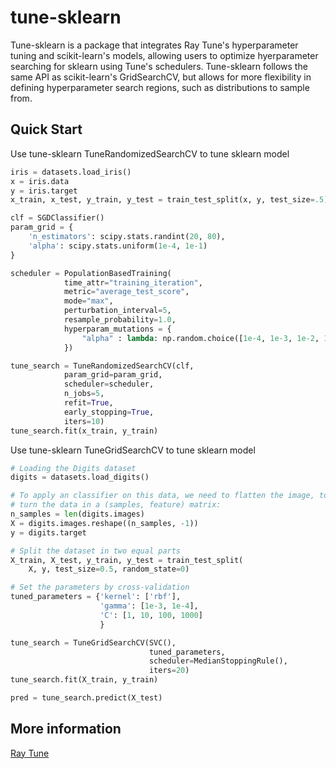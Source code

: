 # tune-sklearn
Tune-sklearn is a package that integrates Ray Tune's hyperparameter tuning and scikit-learn's models, allowing users to optimize hyerparameter searching for sklearn using Tune's schedulers. Tune-sklearn follows the same API as scikit-learn's GridSearchCV, but allows for more flexibility in defining hyperparameter search regions, such as distributions to sample from.

## Quick Start
Use tune-sklearn TuneRandomizedSearchCV to tune sklearn model

```python
iris = datasets.load_iris()
x = iris.data
y = iris.target
x_train, x_test, y_train, y_test = train_test_split(x, y, test_size=.5)

clf = SGDClassifier()
param_grid = {
    'n_estimators': scipy.stats.randint(20, 80),
    'alpha': scipy.stats.uniform(1e-4, 1e-1)
}

scheduler = PopulationBasedTraining(
            time_attr="training_iteration",
            metric="average_test_score",
            mode="max",
            perturbation_interval=5,
            resample_probability=1.0,
            hyperparam_mutations = {
                "alpha" : lambda: np.random.choice([1e-4, 1e-3, 1e-2, 1e-1])
            })

tune_search = TuneRandomizedSearchCV(clf, 
            param_grid=param_grid,
            scheduler=scheduler,
            n_jobs=5,
            refit=True,
            early_stopping=True,
            iters=10)
tune_search.fit(x_train, y_train)
```

Use tune-sklearn TuneGridSearchCV to tune sklearn model
```python
# Loading the Digits dataset
digits = datasets.load_digits()

# To apply an classifier on this data, we need to flatten the image, to
# turn the data in a (samples, feature) matrix:
n_samples = len(digits.images)
X = digits.images.reshape((n_samples, -1))
y = digits.target

# Split the dataset in two equal parts
X_train, X_test, y_train, y_test = train_test_split(
    X, y, test_size=0.5, random_state=0)

# Set the parameters by cross-validation
tuned_parameters = {'kernel': ['rbf'], 
                    'gamma': [1e-3, 1e-4],
                    'C': [1, 10, 100, 1000]
                    }

tune_search = TuneGridSearchCV(SVC(),  
                               tuned_parameters, 
                               scheduler=MedianStoppingRule(), 
                               iters=20)
tune_search.fit(X_train, y_train)

pred = tune_search.predict(X_test)
```
## More information
[Ray Tune](https://ray.readthedocs.io/en/latest/tune.html)
